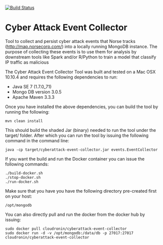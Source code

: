 [![Build Status](https://travis-ci.org/cloudronin/cyberattack-event-collector.svg?branch=master)](https://travis-ci.org/cloudronin/cyberattack-event-collector)


# Cyber Attack Event Collector 
Tool to collect and persist cyber attack events that Norse tracks (http://map.norsecorp.com/) into a locally running MongoDB instance.
The purpose of collecting these events is to use them for analysis by downstream tools like Spark and/or R/Python to train a model that classify IP traffic as malicious

The Cyber Attack Event Collector Tool was built and tested on a Mac OSX 10.10.4 and requires the following dependencies to run:

*	Java SE 7 (1.7.0_71) 
*	Mongo DB version 3.0.5
*	Apache Maven 3.3.3 


Once you have installed the above dependencies, you can build the tool by running the following:  

	mvn clean install


This should build the shaded Jar (binary) needed to run the tool under the target/ folder.
After which you can run the tool by issuing the following command in the command line:

	java -cp target/cyberattack-event-collector.jar events.EventCollector


If you want the build and run the Docker container you can issue the following commands:

	./build-docker.sh
	./stop-docker.sh
	./run-docker.sh

Make sure that you have you have the following directory pre-created first on your host:

	/opt/mongodb


You can also directly pull and run the docker from the docker hub by issuing:
	
	sudo docker pull cloudronin/cyberattack-event-collector
	sudo docker run -d -v /opt/mongodb:/data/db -p 27017:27017 cloudronin/cyberattack-event-collector



